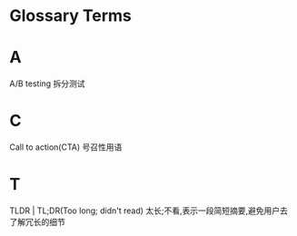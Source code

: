 
# Glossary Terms
# A
A/B testing  拆分测试
# C
Call to action(CTA)  号召性用语
# T
TLDR | TL;DR(Too long; didn't read) 太长;不看,表示一段简短摘要,避免用户去了解冗长的细节
